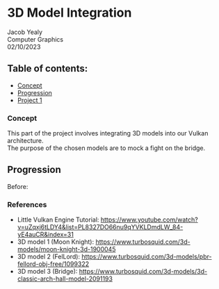 # 3D Model Integration
Jacob Yealy   
Computer Graphics  
02/10/2023  

## Table of contents:
- [Concept](#concept)
- [Progression](#progression)
- [Project 1](#)


### Concept
This part of the project involves integrating 3D models into our Vulkan architecture.  
The purpose of the chosen models are to mock a fight on the bridge.

## Progression

Before:


### References
- Little Vulkan Engine Tutorial: https://www.youtube.com/watch?v=uZqxj6tLDY4&list=PL8327DO66nu9qYVKLDmdLW_84-yE4auCR&index=31
- 3D model 1 (Moon Knight): https://www.turbosquid.com/3d-models/moon-knight-3d-1900045
- 3D model 2 (FelLord): https://www.turbosquid.com/3d-models/pbr-fellord-obj-free/1099322
- 3D model 3 (Bridge): https://www.turbosquid.com/3d-models/3d-classic-arch-hall-model-2091193